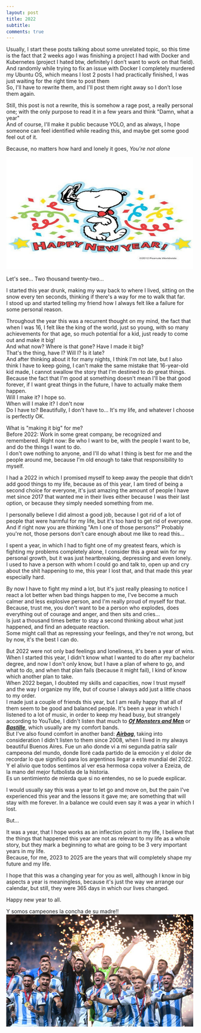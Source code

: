```yaml
---
layout: post
title: 2022
subtitle: 
comments: true
---
```


Usually, I start these posts talking about some unrelated topic, so this time is the fact that 2 weeks ago I was finishing a project I had with Docker and Kubernetes (project I hated btw, definitely I don’t want to work on that field). <br>
And randomly while trying to fix an issue with Docker I completely murdered my Ubuntu OS, which means I lost 2 posts I had practically finished, I was just waiting for the right time to post them<br>
So, I'll have to rewrite them, and I'll post them right away so I don’t lose them again. 

Still, this post is not a rewrite, this is somehow a rage post, a really personal one; with the only purpose to read it in a few years and think "Damn, what a year"<br>
And of course, I'll make it public because YOLO, and as always, I hope someone can feel identified while reading this, and maybe get some good feel out of it. <br>

Because, no matters how hard and lonely it goes, *You're not alone*

<img src="/assets/img/snoopy.jpg" width="500" height="300" >

Let's see... Two thousand twenty-two...

I started this year drunk, making my way back to where I lived, sitting on the snow every ten seconds, thinking if there's a way for me to walk that far. <br>
I stood up and started telling my friend how I always felt like a failure for some personal reason. <br>

Throughout the year this was a recurrent thought on my mind, the fact that when I was 16, I felt like the king of the world, just so young, with so many achievements for that age, so much potential for a kid, just ready to come out and make it big! <br>
And what now? Where is that gone? Have I made it big? <br>
That's the thing, have I? Will I? Is it late? <br>
And after thinking about it for many nights, I think I'm not late, but I also think I have to keep going, I can't make the same mistake that 16-year-old kid made, I cannot swallow the story that I'm destined to do great things. Because the fact that I'm good at something doesn't mean I'll be that good forever, if I want great things in the future, I have to actually make them happen. <br>
Will I make it? I hope so. <br>
When will I make it? I don't now<br>
Do I have to? Beautifully, I don't have to... It's my life, and whatever I choose is perfectly OK.

What is "making it big" for me? <br> 
Before 2022: Work in some great company, be recognized and remembered.
Right now: Be who I want to be, with the people I want to be, and do the things I want to do. <br>
I don't owe nothing to anyone, and I'll do what I thing is best for me and the people around me, because I'm old enough to take that responsibility to myself.

I had a 2022 in which I promised myself to keep away the people that didn’t add good things to my life, because as of this year, I am tired of being a second choice for everyone, it's just amazing the amount of people I have met since 2017 that wanted me in their lives either because I was their last option, or because they simply needed something from me. <br>

I personally believe I did almost a good job, because I got rid of a lot of people that were harmful for my life, but it's too hard to get rid of everyone. <br>
And if right now you are thinking "Am I one of those persons?" Probably you're not, those persons don't care enough about me like to read this...

I spent a year, in which I had to fight one of my greatest fears, which is fighting my problems completely alone, I consider this a great win for my personal growth, but it was just heartbreaking, depressing and even lonely. <br>
I used to have a person with whom I could go and talk to, open up and cry about the shit happening to me, this year I lost that, and that made this year especially hard.

By now I have to fight my mind a lot, but it's just really pleasing to notice I react a lot better when bad things happen to me, I've become a much calmer and less explosive person, and I'm really proud of myself for that. <br>
Because, trust me, you don't want to be a person who explodes, does everything out of courage and anger, and then sits and cries...<br>
Is just a thousand times better to stay a second thinking about what just happened, and find an adequate reaction. <br>
Some might call that as repressing your feelings, and they're not wrong, but by now, it's the best I can do.

But 2022 were not only bad feelings and loneliness, it's been a year of wins.
When I started this year, I didn't know what I wanted to do after my bachelor degree, and now I don't only know, but I have a plan of where to go, and what to do, and when that plan fails (because it might fail), I kind of know which another plan to take. <br>
When 2022 began, I doubted my skills and capacities, now I trust myself and the way I organize my life, but of course I always add just a little chaos to my order. <br>
I made just a couple of friends this year, but I am really happy that all of them seem to be good and balanced people.
It's been a year in which I listened to a lot of music, in order to keep my head busy, but strangely according to YouTube, I didn't listen that much to [**_Of Monsters and Men_**](https://www.youtube.com/watch?v=aBlKPLeLU_s) or [**_Bastille_**](https://www.youtube.com/watch?v=ZCTDKLjdok4), which usually are my comfort bands. <br> 
But I've also found comfort in another band: [**_Airbag_**](https://www.youtube.com/watch?v=-hdHoMolRiw), taking into consideration I didn't listen to them since 2008, when I lived in my always beautiful Buenos Aires.
Fue un año donde vi a mi segunda patria salir campeona del mundo, donde lloré cada partido de la emoción y el dolor de recordar lo que significó para los argentinos llegar a este mundial del 2022. <br>
Y el alivio que todos sentimos al ver esa hermosa copa volver a Ezeiza, de la mano del mejor futbolista de la historia. <br>
Es un sentimiento de mierda que si no entendes, no se lo puede explicar.

I would usually say this was a year to let go and move on, but the pain I've experienced this year and the lessons it gave me; are something that will stay with me forever.
In a balance we could even say it was a year in which I lost.

But...

It was a year, that I hope works as an inflection point in my life, I believe that the things that happened this year are not as relevant to my life as a whole story, but they mark a beginning to what are going to be 3 very important years in my life. <br>
Because, for me, 2023 to 2025 are the years that will completely shape my future and my life.

I hope that this was a changing year for you as well, although I know in big aspects a year is meaningless, because it's just the way we arrange our calendar, but still, they were 365 days in which our lives changed.

Happy new year to all.

Y somos campeones la concha de su madre!!
<img src="/assets/img/argentina.jpg" width="500" height="300" >


